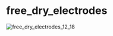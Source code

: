 # free_dry_electrodes
![free_dry_electrodes_12_18](https://github.com/neuroidss/free_dry_electrodes/raw/main/free_dry_electrodes_12_18/out/3d/free_dry_electrodes_12_18.png)
